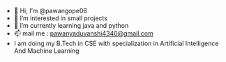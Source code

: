 - 👋 Hi, I’m @pawangope06
- 👀 I’m interested in small projects 
- 🌱 I’m currently learning java and python
- 📫 mail me : pawanyaduvanshi4340@gmail.com
- I am doing my B.Tech in CSE with specialization in Artificial Intelligence And Machine Learning

<!---
pawangope06/pawangope06 is a ✨ special ✨ repository because its `README.md` (this file) appears on your GitHub profile.
You can click the Preview link to take a look at your changes.
--->
